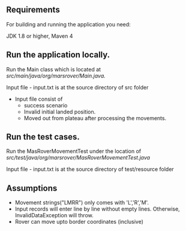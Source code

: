 
## Requirements

For building and running the application you need: 

JDK 1.8 or higher, Maven 4

## Run the application locally.

Run the Main class which is located at _src/main/java/org/marsrover/Main.java._

Input file - input.txt is at the source directory of src folder

* Input file consist of 
  * success scenario
  * Invalid initial landed position.
  * Moved out from plateau after processing the movements.
  

## Run the test cases.

Run the MasRoverMovementTest under the location of _src/test/java/org/marsrover/MasRoverMovementTest.java_

Input file - input.txt is at the source directory of test/resource folder

## Assumptions

* Movement strings("LMRR") only comes with 'L','R','M'. <br />
* Input records will enter line by line without empty lines. Otherwise, InvalidDataException will throw. <br />
* Rover can move upto border coordinates (inclusive) <br />


